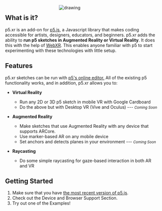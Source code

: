 <img src="https://github.com/stalgiag/p5.xr/raw/master/docs/assets/xr-tear.png" alt="drawing" style="max-width:30%; margin-left:35%; margin-bottom: -30px"/>

## What is it?

p5.xr is an add-on for [p5.js](https://p5js.org/), a Javascript library that makes coding accessible for artists, designers, educators, and beginners. p5.xr adds the ability to __run p5 sketches in Augmented Reality or Virtual Reality__. It does this with the help of [WebXR](https://www.w3.org/TR/webxr/). This enables anyone familiar with p5 to start experimenting with these technologies with little setup.


## Features

p5.xr sketches can be run with [p5's online editor.](https://editor.p5js.org/) All of the existing p5 functionality works, and in addition, p5.xr allows you to:
- __Virtual Reality__
  - Run any 2D or 3D p5 sketch in mobile VR with Google Cardboard
  - Do the above but with Desktop VR (Vive and Oculus) --- <small><em>Coming Soon</em></small>

- __Augmented Reality__
  - Make sketches that use Augmented Reality with any device that supports ARCore.
  - Use marker-based AR on any mobile device
  - Set anchors and detects planes in your environment --- <small><em>Coming Soon</em></small>

- __Raycasting__
  - Do some simple raycasting for gaze-based interaction in both AR and VR

## Getting Started
1. Make sure that you have [the most recent version of p5.js](https://p5js.org/download/).
2. Check out the Device and Browser Support Section.
3. Try out one of the Examples!
